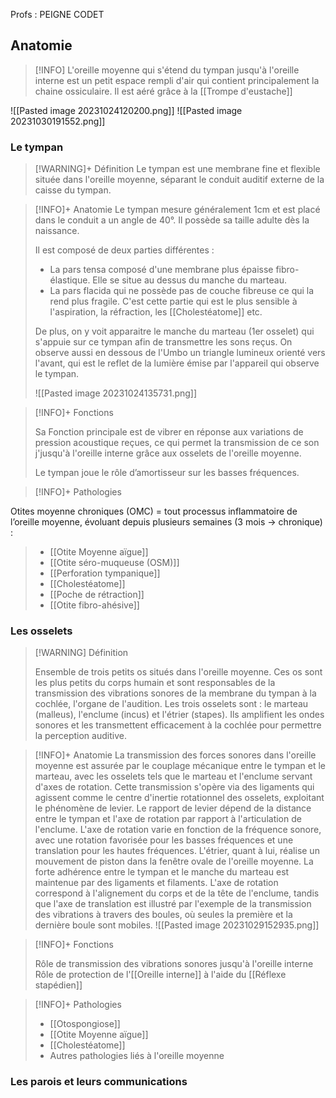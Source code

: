 Profs : PEIGNE CODET

## Anatomie

>[!INFO] 
>L'oreille moyenne qui s'étend du tympan jusqu'à l'oreille interne est un petit espace rempli d'air qui contient principalement la chaine ossiculaire. Il est aéré grâce à la [[Trompe d'eustache]]

![[Pasted image 20231024120200.png]]
![[Pasted image 20231030191552.png]]
### Le tympan

>[!WARNING]+ Définition
>Le tympan est une membrane fine et flexible située dans l'oreille moyenne, séparant le conduit auditif externe de la caisse du tympan.



>[!INFO]+ Anatomie
>Le tympan mesure généralement 1cm et est placé dans le conduit a un angle de 40°. Il possède sa taille adulte dès la naissance.
>
>Il est composé de deux parties différentes :
>- La pars tensa composé d'une membrane plus épaisse fibro-élastique. Elle se situe au dessus du manche du marteau.
>- La pars flacida qui ne possède pas de couche fibreuse ce qui la rend plus fragile. C'est cette partie qui est le plus sensible à l'aspiration, la réfraction, les [[Cholestéatome]] etc.
>  
>  De plus, on y voit apparaitre le manche du marteau (1er osselet) qui s'appuie sur ce tympan afin de transmettre les sons reçus.
>  On observe aussi en dessous de l'Umbo un triangle lumineux orienté vers l'avant, qui est le reflet de la lumière émise par l'appareil qui observe le tympan.
>  
>  ![[Pasted image 20231024135731.png]]

>[!INFO]+ Fonctions
>
>Sa Fonction principale est de vibrer en réponse aux variations de pression acoustique reçues, ce qui permet la transmission de ce son j'jusqu'à l'oreille interne grâce aux osselets de l'oreille moyenne.
>
>Le tympan joue le rôle d’amortisseur sur les basses fréquences.

>[!INFO]+ Pathologies
>
Otites moyenne chroniques (OMC) = tout processus inflammatoire de l’oreille moyenne, évoluant depuis plusieurs semaines (3 mois -> chronique) :
> - [[Otite Moyenne aïgue]]
> - [[Otite séro-muqueuse (OSM)]]
>  - [[Perforation tympanique]]
>  - [[Cholestéatome]]
>  - [[Poche de rétraction]]
> - [[Otite fibro-ahésive]] 

### Les osselets

>[!WARNING] Définition
>
>Ensemble de trois petits os situés dans l'oreille moyenne. Ces os sont les plus petits du corps humain et sont responsables de la transmission des vibrations sonores de la membrane du tympan à la cochlée, l'organe de l'audition. Les trois osselets sont : le marteau (malleus), l'enclume (incus) et l'étrier (stapes). Ils amplifient les ondes sonores et les transmettent efficacement à la cochlée pour permettre la perception auditive.

>[!INFO]+ Anatomie
>La transmission des forces sonores dans l'oreille moyenne est assurée par le couplage mécanique entre le tympan et le marteau, avec les osselets tels que le marteau et l'enclume servant d'axes de rotation. Cette transmission s'opère via des ligaments qui agissent comme le centre d'inertie rotationnel des osselets, exploitant le phénomène de levier.
> Le rapport de levier dépend de la distance entre le tympan et l'axe de rotation par rapport à l'articulation de l'enclume. L'axe de rotation varie en fonction de la fréquence sonore, avec une rotation favorisée pour les basses fréquences et une translation pour les hautes fréquences. L'étrier, quant à lui, réalise un mouvement de piston dans la fenêtre ovale de l'oreille moyenne. La forte adhérence entre le tympan et le manche du marteau est maintenue par des ligaments et filaments. L'axe de rotation correspond à l'alignement du corps et de la tête de l'enclume, tandis que l'axe de translation est illustré par l'exemple de la transmission des vibrations à travers des boules, où seules la première et la dernière boule sont mobiles.
>![[Pasted image 20231029152935.png]]

>[!INFO]+ Fonctions
>
>Rôle de transmission des vibrations sonores jusqu'à l'oreille interne
>Rôle de protection de l'[[Oreille interne]] à l'aide du [[Réflexe stapédien]]

>[!INFO]+ Pathologies
>
>- [[Otospongiose]]
>- [[Otite Moyenne aïgue]]
>- [[Cholestéatome]]
>- Autres pathologies liés à l'oreille moyenne

### Les parois et leurs communications










